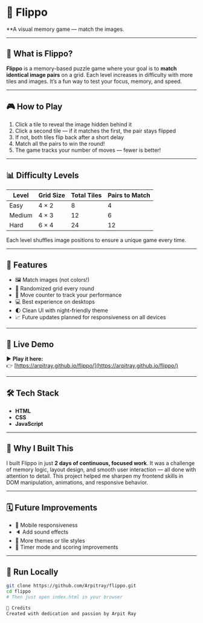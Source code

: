 # 🧠 Flippo

**A visual memory game — match the images.

---

## 🧩 What is Flippo?

**Flippo** is a memory-based puzzle game where your goal is to **match identical image pairs** on a grid. Each level increases in difficulty with more tiles and images. It’s a fun way to test your focus, memory, and speed.

---

## 🎮 How to Play

1. Click a tile to reveal the image hidden behind it  
2. Click a second tile — if it matches the first, the pair stays flipped  
3. If not, both tiles flip back after a short delay  
4. Match all the pairs to win the round!  
5. The game tracks your number of moves — fewer is better!

---

## 📊 Difficulty Levels

| Level   | Grid Size | Total Tiles | Pairs to Match |
|---------|-----------|-------------|----------------|
| Easy    | 4 × 2     | 8           | 4              |
| Medium  | 4 × 3     | 12          | 6              |
| Hard    | 6 × 4     | 24          | 12             |

Each level shuffles image positions to ensure a unique game every time.

---

## 🌟 Features

- 🖼 Match images (not colors!)
- 🔀 Randomized grid every round
- 🧠 Move counter to track your performance
- 💻 Best experience on desktops
- 🌓 Clean UI with night-friendly theme
- 📈 Future updates planned for responsiveness on all devices

---

## 🚀 Live Demo

▶️ **Play it here:**  
👉 [https://arpitray.github.io/flippo/](https://arpitray.github.io/flippo/)

---


## 🛠 Tech Stack

- **HTML**
- **CSS**
- **JavaScript**

---

## 🧠 Why I Built This

I built Flippo in just **2 days of continuous, focused work**. It was a challenge of memory logic, layout design, and smooth user interaction — all done with attention to detail. This project helped me sharpen my frontend skills in DOM manipulation, animations, and responsive behavior.

---

## 🗓 Future Improvements

- 📱 Mobile responsiveness
- 🔈 Add sound effects
- 🌈 More themes or tile styles
- 🧮 Timer mode and scoring improvements

---

## 📂 Run Locally

```bash
git clone https://github.com/Arpitray/flippo.git
cd flippo
# Then just open index.html in your browser

🙌 Credits
Created with dedication and passion by Arpit Ray
